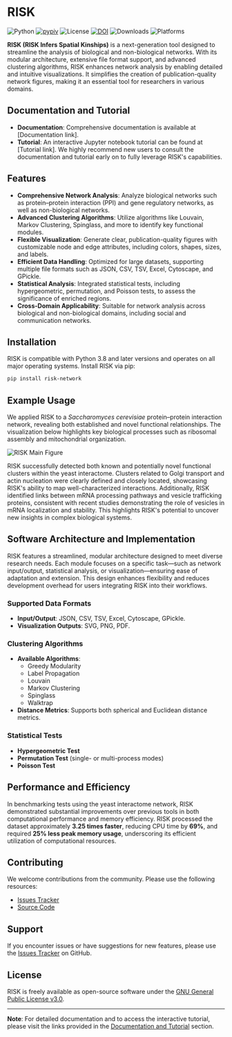 # RISK

![Python](https://img.shields.io/badge/python-3.8%2B-yellow)
[![pypiv](https://img.shields.io/pypi/v/risk-network.svg)](https://pypi.python.org/pypi/risk-network)
![License](https://img.shields.io/badge/license-GPLv3-purple)
[![DOI](https://zenodo.org/badge/DOI/10.5281/zenodo.xxxxxxx.svg)](https://doi.org/10.5281/zenodo.xxxxxxx)
![Downloads](https://img.shields.io/pypi/dm/risk-network)
![Platforms](https://img.shields.io/badge/platform-linux%20%7C%20macos%20%7C%20windows-lightgrey)

**RISK (RISK Infers Spatial Kinships)** is a next-generation tool designed to streamline the analysis of biological and non-biological networks. With its modular architecture, extensive file format support, and advanced clustering algorithms, RISK enhances network analysis by enabling detailed and intuitive visualizations. It simplifies the creation of publication-quality network figures, making it an essential tool for researchers in various domains.

## Documentation and Tutorial

- **Documentation**: Comprehensive documentation is available at [Documentation link].
- **Tutorial**: An interactive Jupyter notebook tutorial can be found at [Tutorial link].
We highly recommend new users to consult the documentation and tutorial early on to fully leverage RISK's capabilities.

## Features

- **Comprehensive Network Analysis**: Analyze biological networks such as protein–protein interaction (PPI) and gene regulatory networks, as well as non-biological networks.
- **Advanced Clustering Algorithms**: Utilize algorithms like Louvain, Markov Clustering, Spinglass, and more to identify key functional modules.
- **Flexible Visualization**: Generate clear, publication-quality figures with customizable node and edge attributes, including colors, shapes, sizes, and labels.
- **Efficient Data Handling**: Optimized for large datasets, supporting multiple file formats such as JSON, CSV, TSV, Excel, Cytoscape, and GPickle.
- **Statistical Analysis**: Integrated statistical tests, including hypergeometric, permutation, and Poisson tests, to assess the significance of enriched regions.
- **Cross-Domain Applicability**: Suitable for network analysis across biological and non-biological domains, including social and communication networks.

## Installation

RISK is compatible with Python 3.8 and later versions and operates on all major operating systems. Install RISK via pip:

```bash
pip install risk-network
```

## Example Usage

We applied RISK to a *Saccharomyces cerevisiae* protein–protein interaction network, revealing both established and novel functional relationships. The visualization below highlights key biological processes such as ribosomal assembly and mitochondrial organization.

![RISK Main Figure](https://i.imgur.com/TUVfvfH.jpeg)

RISK successfully detected both known and potentially novel functional clusters within the yeast interactome. Clusters related to Golgi transport and actin nucleation were clearly defined and closely located, showcasing RISK's ability to map well-characterized interactions. Additionally, RISK identified links between mRNA processing pathways and vesicle trafficking proteins, consistent with recent studies demonstrating the role of vesicles in mRNA localization and stability. This highlights RISK's potential to uncover new insights in complex biological systems.

## Software Architecture and Implementation

RISK features a streamlined, modular architecture designed to meet diverse research needs. Each module focuses on a specific task—such as network input/output, statistical analysis, or visualization—ensuring ease of adaptation and extension. This design enhances flexibility and reduces development overhead for users integrating RISK into their workflows.

### Supported Data Formats

- **Input/Output**: JSON, CSV, TSV, Excel, Cytoscape, GPickle.
- **Visualization Outputs**: SVG, PNG, PDF.

### Clustering Algorithms

- **Available Algorithms**:
  - Greedy Modularity
  - Label Propagation
  - Louvain
  - Markov Clustering
  - Spinglass
  - Walktrap
- **Distance Metrics**: Supports both spherical and Euclidean distance metrics.

### Statistical Tests

- **Hypergeometric Test**
- **Permutation Test** (single- or multi-process modes)
- **Poisson Test**

## Performance and Efficiency

In benchmarking tests using the yeast interactome network, RISK demonstrated substantial improvements over previous tools in both computational performance and memory efficiency. RISK processed the dataset approximately **3.25 times faster**, reducing CPU time by **69%**, and required **25% less peak memory usage**, underscoring its efficient utilization of computational resources.

## Contributing

We welcome contributions from the community. Please use the following resources:

- [Issues Tracker](https://github.com/irahorecka/risk/issues)
- [Source Code](https://github.com/irahorecka/risk/tree/main/risk)

## Support

If you encounter issues or have suggestions for new features, please use the [Issues Tracker]((https://github.com/irahorecka/risk/issues)) on GitHub.

## License

RISK is freely available as open-source software under the [GNU General Public License v3.0](https://www.gnu.org/licenses/gpl-3.0.en.html).

---

**Note**: For detailed documentation and to access the interactive tutorial, please visit the links provided in the [Documentation and Tutorial](#documentation-and-tutorial) section.
